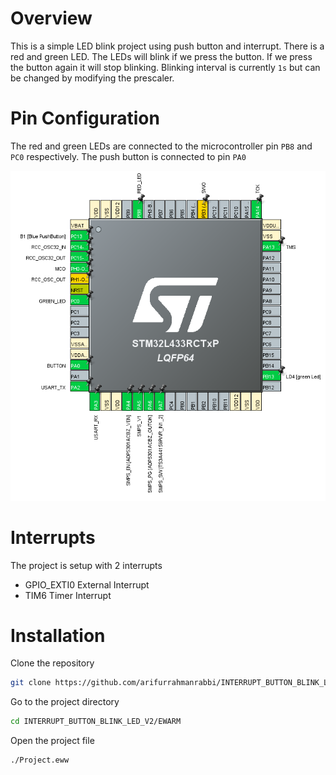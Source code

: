 # Overview

This is a simple LED blink project using push button and interrupt. There is a red and green LED. The LEDs will blink if we press the button. If we press the button again it will stop blinking. Blinking interval is currently ``1s`` but can be changed by modifying the prescaler.

# Pin Configuration

The red and green LEDs are connected to the microcontroller pin ``PB8`` and ``PC0`` respectively. The push button is connected to pin ``PA0``

![Pin Configuration](image.png)

# Interrupts

The project is setup with 2 interrupts
- GPIO_EXTI0 External Interrupt
- TIM6 Timer Interrupt

# Installation

Clone the repository

```sh
git clone https://github.com/arifurrahmanrabbi/INTERRUPT_BUTTON_BLINK_LED_V2.git
```
Go to the project directory
```sh
cd INTERRUPT_BUTTON_BLINK_LED_V2/EWARM
```
Open the project file

```sh
./Project.eww
```
